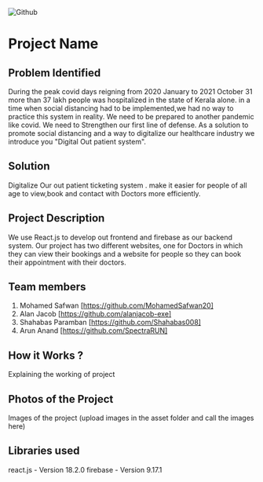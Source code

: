 ![Github](https://github.com/Noel6161131110/CONQUEROR-23-/blob/8746611d94769a1aa96d8a85a25d35edc9a95973/assets/desktop.png)

# Project Name

## Problem Identified

During the peak covid days reigning from 2020 January to 2021 October 31 more than 37 lakh people was hospitalized in the state of Kerala alone. in a time when social distancing had to be implemented,we had no way to practice this system in reality. We need to be prepared to another pandemic like covid. We need to Strengthen our first line of defense. As a solution to promote social distancing and a way to digitalize our healthcare industry we introduce you "Digital Out patient system".
<br>

## Solution

Digitalize Our out patient ticketing system . make it easier for people of all age to view,book and contact with Doctors more efficiently. <br>

## Project Description

We use React.js to develop out frontend and firebase as our backend system. Our project has two different websites, one for Doctors in which they can view their bookings and a website for people so they can book their appointment with their doctors.

## Team members

1. Mohamed Safwan [https://github.com/MohamedSafwan20]
2. Alan Jacob [https://github.com/alanjacob-exe]
3. Shahabas Paramban [https://github.com/Shahabas008]
4. Arun Anand [https://github.com/SpectraRUN]

<!-- ## Link to product walkthrough
<a href="https://www.youtube.com/watch?v=cbzObD3_JeA" target="_blank" ><img src="https://github.com/Noel6161131110/OpenAI_Saturday_Hack_Night/blob/main/Youtube_logo_PNG7.png" width="300" height="150" ></a> -->

## How it Works ?

Explaining the working of project

## Photos of the Project

Images of the project (upload images in the asset folder and call the images here)

## Libraries used

react.js - Version 18.2.0
firebase - Version 9.17.1
